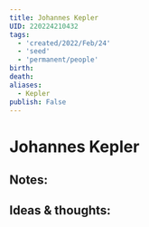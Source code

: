 ```yaml
---
title: Johannes Kepler
UID: 220224210432
tags:
  - 'created/2022/Feb/24'
  - 'seed'
  - 'permanent/people'
birth:
death:
aliases:
  - Kepler
publish: False
---
```

# Johannes Kepler

## Notes:


## Ideas & thoughts:
